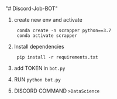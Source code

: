 "# Discord-Job-BOT" 

1. create new env and activate 

        conda create -n scrapper python==3.7
        conda activate scrapper
      
2. Install dependencies

        pip install -r requirements.txt
      
3. add TOKEN in `bot.py`
4. RUN `python bot.py`
5. DISCORD COMMAND  `>DataScience` 

